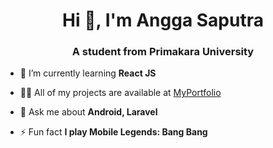 <h1 align="center">Hi 👋, I'm Angga Saputra</h1>
<h3 align="center">A student from Primakara University</h3>

- 🌱 I’m currently learning **React JS**

- 👨‍💻 All of my projects are available at [MyPortfolio](https://anggasaputra25.github.io/portfolio)

- 💬 Ask me about **Android, Laravel**

- ⚡ Fun fact **I play Mobile Legends: Bang Bang**

</p>

